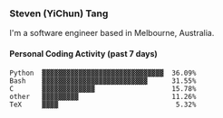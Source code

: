 ### Steven (YiChun) Tang

I'm a software engineer based in Melbourne, Australia.

#### Personal Coding Activity (past 7 days)
```
Python  ▓▓▓▓▓▓▓▓▓▓▓▓▓▓▓▓▓▓▓▓▓▓▓▓▓▓▓▓▓▓  36.09%
Bash    ▓▓▓▓▓▓▓▓▓▓▓▓▓▓▓▓▓▓▓▓▓▓▓▓▓▓      31.55%
C       ▓▓▓▓▓▓▓▓▓▓▓▓▓                   15.78%
other   ▓▓▓▓▓▓▓▓▓                       11.26%
TeX     ▓▓▓▓                             5.32%
```
